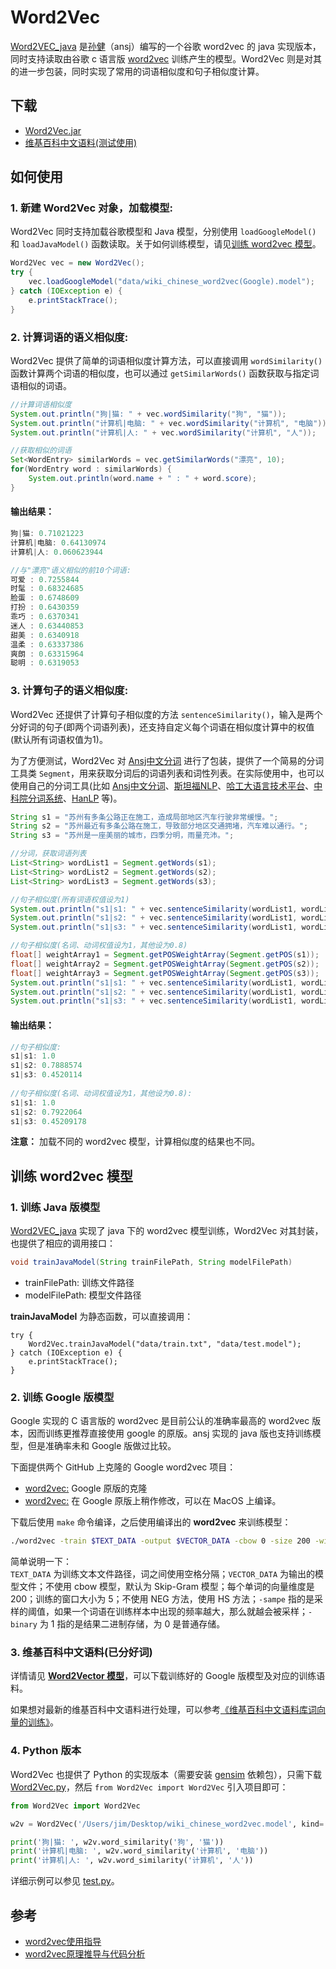 # Word2Vec

[Word2VEC_java](https://github.com/NLPchina/Word2VEC_java) 是[孙健](http://www.nlpcn.org/)（ansj）编写的一个谷歌 word2vec 的 java 实现版本，同时支持读取由谷歌 c 语言版 [word2vec](https://github.com/svn2github/word2vec) 训练产生的模型。Word2Vec 则是对其的进一步包装，同时实现了常用的词语相似度和句子相似度计算。

## 下载

- [Word2Vec.jar](https://github.com/jsksxs360/Word2Vec/releases/)
- [维基百科中文语料(测试使用)](#3-维基百科中文语料已分好词)

## 如何使用

### 1. 新建 Word2Vec 对象，加载模型:

Word2Vec 同时支持加载谷歌模型和 Java 模型，分别使用 `loadGoogleModel()` 和 `loadJavaModel()` 函数读取。关于如何训练模型，请见[训练 word2vec 模型](#训练-word2vec-模型)。

```java
Word2Vec vec = new Word2Vec();
try {
	vec.loadGoogleModel("data/wiki_chinese_word2vec(Google).model");
} catch (IOException e) {
	e.printStackTrace();
}
```

### 2. 计算词语的语义相似度:

Word2Vec 提供了简单的词语相似度计算方法，可以直接调用 `wordSimilarity()` 函数计算两个词语的相似度，也可以通过 `getSimilarWords()` 函数获取与指定词语相似的词语。

```java
//计算词语相似度
System.out.println("狗|猫: " + vec.wordSimilarity("狗", "猫"));
System.out.println("计算机|电脑: " + vec.wordSimilarity("计算机", "电脑"));
System.out.println("计算机|人: " + vec.wordSimilarity("计算机", "人"));

//获取相似的词语
Set<WordEntry> similarWords = vec.getSimilarWords("漂亮", 10);
for(WordEntry word : similarWords) {
	System.out.println(word.name + " : " + word.score);
}
```

#### 输出结果：

```java
狗|猫: 0.71021223
计算机|电脑: 0.64130974
计算机|人: 0.060623944

//与"漂亮"语义相似的前10个词语:
可爱 : 0.7255844
时髦 : 0.68324685
脸蛋 : 0.6748609
打扮 : 0.6430359
乖巧 : 0.6370341
迷人 : 0.63440853
甜美 : 0.6340918
温柔 : 0.63337386
爽朗 : 0.63315964
聪明 : 0.6319053
```

### 3. 计算句子的语义相似度:

Word2Vec 还提供了计算句子相似度的方法 `sentenceSimilarity()`，输入是两个分好词的句子(即两个词语列表)，还支持自定义每个词语在相似度计算中的权值(默认所有词语权值为1)。

为了方便测试，Word2Vec 对 [Ansj中文分词](https://github.com/NLPchina/ansj_seg) 进行了包装，提供了一个简易的分词工具类 `Segment`，用来获取分词后的词语列表和词性列表。在实际使用中，也可以使用自己的分词工具(比如 [Ansj中文分词](https://github.com/NLPchina/ansj_seg)、[斯坦福NLP](http://stanfordnlp.github.io/CoreNLP/)、[哈工大语言技术平台](https://github.com/HIT-SCIR/ltp)、[中科院分词系统](http://ictclas.nlpir.org/)、[HanLP](https://github.com/hankcs/HanLP) 等)。

```java
String s1 = "苏州有多条公路正在施工，造成局部地区汽车行驶非常缓慢。";
String s2 = "苏州最近有多条公路在施工，导致部分地区交通拥堵，汽车难以通行。";
String s3 = "苏州是一座美丽的城市，四季分明，雨量充沛。";

//分词，获取词语列表
List<String> wordList1 = Segment.getWords(s1);
List<String> wordList2 = Segment.getWords(s2);
List<String> wordList3 = Segment.getWords(s3);

//句子相似度(所有词语权值设为1)
System.out.println("s1|s1: " + vec.sentenceSimilarity(wordList1, wordList1));
System.out.println("s1|s2: " + vec.sentenceSimilarity(wordList1, wordList2));
System.out.println("s1|s3: " + vec.sentenceSimilarity(wordList1, wordList3));

//句子相似度(名词、动词权值设为1，其他设为0.8)
float[] weightArray1 = Segment.getPOSWeightArray(Segment.getPOS(s1));
float[] weightArray2 = Segment.getPOSWeightArray(Segment.getPOS(s2));
float[] weightArray3 = Segment.getPOSWeightArray(Segment.getPOS(s3));
System.out.println("s1|s1: " + vec.sentenceSimilarity(wordList1, wordList1, weightArray1, weightArray1));
System.out.println("s1|s2: " + vec.sentenceSimilarity(wordList1, wordList2, weightArray1, weightArray2));
System.out.println("s1|s3: " + vec.sentenceSimilarity(wordList1, wordList3, weightArray1, weightArray3));
```

#### 输出结果：

```java
//句子相似度:
s1|s1: 1.0
s1|s2: 0.7888574
s1|s3: 0.4520114
  
//句子相似度(名词、动词权值设为1，其他设为0.8):
s1|s1: 1.0
s1|s2: 0.7922064
s1|s3: 0.45209178
```

**注意：** 加载不同的 word2vec 模型，计算相似度的结果也不同。

## 训练 word2vec 模型

### 1. 训练 Java 版模型

[Word2VEC_java](https://github.com/NLPchina/Word2VEC_java) 实现了 java 下的 word2vec 模型训练，Word2Vec 对其封装，也提供了相应的调用接口：

```java
void trainJavaModel(String trainFilePath, String modelFilePath)
```
- trainFilePath: 训练文件路径
- modelFilePath: 模型文件路径

**trainJavaModel** 为静态函数，可以直接调用：

```
try {
	Word2Vec.trainJavaModel("data/train.txt", "data/test.model");
} catch (IOException e) {
	e.printStackTrace();
}
```

### 2. 训练 Google 版模型

Google 实现的 C 语言版的 word2vec 是目前公认的准确率最高的 word2vec 版本，因而训练更推荐直接使用 google 的原版。ansj 实现的 java 版也支持训练模型，但是准确率未和 Google 版做过比较。

下面提供两个 GitHub 上克隆的 Google word2vec 项目：

- [word2vec:](https://github.com/svn2github/word2vec) Google 原版的克隆
- [word2vec:](https://github.com/dav/word2vec) 在 Google 原版上稍作修改，可以在 MacOS 上编译。

下载后使用 `make` 命令编译，之后使用编译出的 **word2vec** 来训练模型：

```bash
./word2vec -train $TEXT_DATA -output $VECTOR_DATA -cbow 0 -size 200 -window 5 -negative 0 -hs 1 -sample 1e-3 -threads 12 -binary 1
```
简单说明一下：  
`TEXT_DATA` 为训练文本文件路径，词之间使用空格分隔；`VECTOR_DATA` 为输出的模型文件；不使用 cbow 模型，默认为 Skip-Gram 模型；每个单词的向量维度是 200；训练的窗口大小为 5；不使用 NEG 方法，使用 HS 方法；`-sampe` 指的是采样的阈值，如果一个词语在训练样本中出现的频率越大，那么就越会被采样；`-binary` 为 1 指的是结果二进制存储，为 0 是普通存储。

### 3. 维基百科中文语料(已分好词)

详情请见 [**Word2Vector 模型**](https://github.com/jsksxs360/AHANLP/blob/master/w2v.markdown)，可以下载训练好的 Google 版模型及对应的训练语料。

如果想对最新的维基百科中文语料进行处理，可以参考[《维基百科中文语料库词向量的训练》](http://xiaosheng.me/2017/05/26/article63/)。

### 4. Python 版本 

Word2Vec 也提供了 Python 的实现版本（需要安装 [gensim](https://radimrehurek.com/gensim/) 依赖包），只需下载  [Word2Vec.py](https://github.com/jsksxs360/Word2Vec/tree/master/python/Word2Vec.py)，然后 `from Word2Vec import Word2Vec` 引入项目即可：

```python
from Word2Vec import Word2Vec

w2v = Word2Vec('/Users/jim/Desktop/wiki_chinese_word2vec.model', kind='bin')

print('狗|猫: ', w2v.word_similarity('狗', '猫'))
print('计算机|电脑: ', w2v.word_similarity('计算机', '电脑'))
print('计算机|人: ', w2v.word_similarity('计算机', '人'))
```

详细示例可以参见 [test.py](https://github.com/jsksxs360/Word2Vec/tree/master/python/test.py)。

## 参考

- [word2vec使用指导](http://blog.csdn.net/zhoubl668/article/details/24314769)
- [word2vec原理推导与代码分析](http://www.hankcs.com/nlp/word2vec.html)

